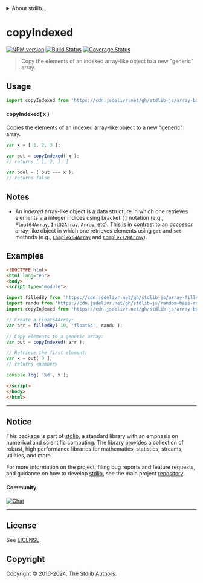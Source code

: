 <!--

@license Apache-2.0

Copyright (c) 2022 The Stdlib Authors.

Licensed under the Apache License, Version 2.0 (the "License");
you may not use this file except in compliance with the License.
You may obtain a copy of the License at

   http://www.apache.org/licenses/LICENSE-2.0

Unless required by applicable law or agreed to in writing, software
distributed under the License is distributed on an "AS IS" BASIS,
WITHOUT WARRANTIES OR CONDITIONS OF ANY KIND, either express or implied.
See the License for the specific language governing permissions and
limitations under the License.

-->


<details>
  <summary>
    About stdlib...
  </summary>
  <p>We believe in a future in which the web is a preferred environment for numerical computation. To help realize this future, we've built stdlib. stdlib is a standard library, with an emphasis on numerical and scientific computation, written in JavaScript (and C) for execution in browsers and in Node.js.</p>
  <p>The library is fully decomposable, being architected in such a way that you can swap out and mix and match APIs and functionality to cater to your exact preferences and use cases.</p>
  <p>When you use stdlib, you can be absolutely certain that you are using the most thorough, rigorous, well-written, studied, documented, tested, measured, and high-quality code out there.</p>
  <p>To join us in bringing numerical computing to the web, get started by checking us out on <a href="https://github.com/stdlib-js/stdlib">GitHub</a>, and please consider <a href="https://opencollective.com/stdlib">financially supporting stdlib</a>. We greatly appreciate your continued support!</p>
</details>

# copyIndexed

[![NPM version][npm-image]][npm-url] [![Build Status][test-image]][test-url] [![Coverage Status][coverage-image]][coverage-url] <!-- [![dependencies][dependencies-image]][dependencies-url] -->

> Copy the elements of an indexed array-like object to a new "generic" array.

<!-- Section to include introductory text. Make sure to keep an empty line after the intro `section` element and another before the `/section` close. -->

<section class="intro">

</section>

<!-- /.intro -->

<!-- Package usage documentation. -->



<section class="usage">

## Usage

```javascript
import copyIndexed from 'https://cdn.jsdelivr.net/gh/stdlib-js/array-base-copy-indexed@esm/index.mjs';
```

#### copyIndexed( x )

Copies the elements of an indexed array-like object to a new "generic" array.

```javascript
var x = [ 1, 2, 3 ];

var out = copyIndexed( x );
// returns [ 1, 2, 3  ]

var bool = ( out === x );
// returns false
```

</section>

<!-- /.usage -->

<!-- Package usage notes. Make sure to keep an empty line after the `section` element and another before the `/section` close. -->

<section class="notes">

## Notes

-   An _indexed_ array-like object is a data structure in which one retrieves elements via integer indices using bracket `[]` notation (e.g., `Float64Array`, `Int32Array`, `Array`, etc). This is in contrast to an _accessor_ array-like object in which one retrieves elements using `get` and `set` methods (e.g., [`Complex64Array`][@stdlib/array/complex64] and [`Complex128Array`][@stdlib/array/complex128]).

</section>

<!-- /.notes -->

<!-- Package usage examples. -->

<section class="examples">

## Examples

<!-- eslint no-undef: "error" -->

```html
<!DOCTYPE html>
<html lang="en">
<body>
<script type="module">

import filledBy from 'https://cdn.jsdelivr.net/gh/stdlib-js/array-filled-by@esm/index.mjs';
import randu from 'https://cdn.jsdelivr.net/gh/stdlib-js/random-base-randu@esm/index.mjs';
import copyIndexed from 'https://cdn.jsdelivr.net/gh/stdlib-js/array-base-copy-indexed@esm/index.mjs';

// Create a Float64Array:
var arr = filledBy( 10, 'float64', randu );

// Copy elements to a generic array:
var out = copyIndexed( arr );

// Retrieve the first element:
var x = out[ 0 ];
// returns <number>

console.log( '%d', x );

</script>
</body>
</html>
```

</section>

<!-- /.examples -->

<!-- Section to include cited references. If references are included, add a horizontal rule *before* the section. Make sure to keep an empty line after the `section` element and another before the `/section` close. -->

<section class="references">

</section>

<!-- /.references -->

<!-- Section for related `stdlib` packages. Do not manually edit this section, as it is automatically populated. -->

<section class="related">

</section>

<!-- /.related -->

<!-- Section for all links. Make sure to keep an empty line after the `section` element and another before the `/section` close. -->


<section class="main-repo" >

* * *

## Notice

This package is part of [stdlib][stdlib], a standard library with an emphasis on numerical and scientific computing. The library provides a collection of robust, high performance libraries for mathematics, statistics, streams, utilities, and more.

For more information on the project, filing bug reports and feature requests, and guidance on how to develop [stdlib][stdlib], see the main project [repository][stdlib].

#### Community

[![Chat][chat-image]][chat-url]

---

## License

See [LICENSE][stdlib-license].


## Copyright

Copyright &copy; 2016-2024. The Stdlib [Authors][stdlib-authors].

</section>

<!-- /.stdlib -->

<!-- Section for all links. Make sure to keep an empty line after the `section` element and another before the `/section` close. -->

<section class="links">

[npm-image]: http://img.shields.io/npm/v/@stdlib/array-base-copy-indexed.svg
[npm-url]: https://npmjs.org/package/@stdlib/array-base-copy-indexed

[test-image]: https://github.com/stdlib-js/array-base-copy-indexed/actions/workflows/test.yml/badge.svg?branch=v0.2.2
[test-url]: https://github.com/stdlib-js/array-base-copy-indexed/actions/workflows/test.yml?query=branch:v0.2.2

[coverage-image]: https://img.shields.io/codecov/c/github/stdlib-js/array-base-copy-indexed/main.svg
[coverage-url]: https://codecov.io/github/stdlib-js/array-base-copy-indexed?branch=main

<!--

[dependencies-image]: https://img.shields.io/david/stdlib-js/array-base-copy-indexed.svg
[dependencies-url]: https://david-dm.org/stdlib-js/array-base-copy-indexed/main

-->

[chat-image]: https://img.shields.io/gitter/room/stdlib-js/stdlib.svg
[chat-url]: https://app.gitter.im/#/room/#stdlib-js_stdlib:gitter.im

[stdlib]: https://github.com/stdlib-js/stdlib

[stdlib-authors]: https://github.com/stdlib-js/stdlib/graphs/contributors

[umd]: https://github.com/umdjs/umd
[es-module]: https://developer.mozilla.org/en-US/docs/Web/JavaScript/Guide/Modules

[deno-url]: https://github.com/stdlib-js/array-base-copy-indexed/tree/deno
[deno-readme]: https://github.com/stdlib-js/array-base-copy-indexed/blob/deno/README.md
[umd-url]: https://github.com/stdlib-js/array-base-copy-indexed/tree/umd
[umd-readme]: https://github.com/stdlib-js/array-base-copy-indexed/blob/umd/README.md
[esm-url]: https://github.com/stdlib-js/array-base-copy-indexed/tree/esm
[esm-readme]: https://github.com/stdlib-js/array-base-copy-indexed/blob/esm/README.md
[branches-url]: https://github.com/stdlib-js/array-base-copy-indexed/blob/main/branches.md

[stdlib-license]: https://raw.githubusercontent.com/stdlib-js/array-base-copy-indexed/main/LICENSE

[@stdlib/array/complex64]: https://github.com/stdlib-js/array-complex64/tree/esm

[@stdlib/array/complex128]: https://github.com/stdlib-js/array-complex128/tree/esm

</section>

<!-- /.links -->
